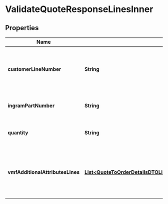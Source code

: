 

# ValidateQuoteResponseLinesInner


## Properties

| Name | Type | Description | Notes |
|------------ | ------------- | ------------- | -------------|
|**customerLineNumber** | **String** | The reseller&#39;s line item number for reference in their system. |  [optional] |
|**ingramPartNumber** | **String** | Unique Ingram Micro part number. |  [optional] |
|**quantity** | **String** | The quantity of the line item. |  [optional] |
|**vmfAdditionalAttributesLines** | [**List&lt;QuoteToOrderDetailsDTOLinesInnerVmfAdditionalAttributesLinesInner&gt;**](QuoteToOrderDetailsDTOLinesInnerVmfAdditionalAttributesLinesInner.md) | The object containing the list of fields required at a line level by the vendor. |  [optional] |



